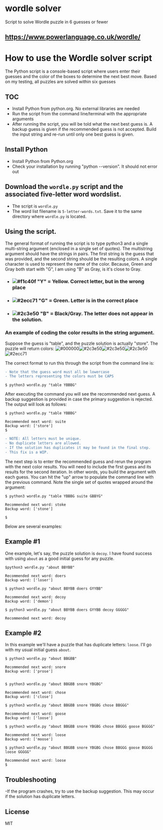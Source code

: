 # wordle solver
Script to solve Wordle puzzle in 6 guesses or fewer
## https://www.powerlanguage.co.uk/wordle/

# How to use the Wordle solver script

The Python script is a console-based script where users enter their guesses and the color of the boxes to determine the next best move. Based on my testing, all puzzles are solved within six guesses

## TOC
- Install Python from python.org. No external libraries are needed
- Run the script from the command line/terminal with the appropriate arguments
- After running the script, you will be told what the next best guess is. A backup guess is given if the recommended guess is not accepted. Build the input string and re-run until only one best guess is given.

## Install Python

- Install Python from Python.org
- Check your installation by running "python --version". It should not error out

## Download the `wordle.py` script and the associated five-letter word wordslist.
- The script is `wordle.py`
- The word list filename is `5-letter-words.txt`. Save it to the same directory where `wordle.py` is located.

## Using the script.

The general format of running the script is to type python3 and a single multi-string argument (enclosed in a single set of quotes). The multistring argument should have the strings in pairs. The first string is the guess that was provided, and the second string should be the resulting colors. A single character is used to represent the name of the color. Because, Green and Gray both start with "G", I am using "B" as Gray, is it's close to Gray.
- ### ![#f1c40f](https://via.placeholder.com/15/f1c40f/000000?text=+) "Y" = Yellow. Correct letter, but in the wrong place
- ### ![#2ecc71](https://via.placeholder.com/15/2ecc71/000000?text=+) "G" = Green. Letter is in the correct place
- ### ![#2c3e50](https://via.placeholder.com/15/2c3e50/000000?text=+) "B" = Black/Gray. The letter does not appear in the solution.
 
### An example of coding the color results in the string argument. 
Suppose the guess is "table", and the puzzle solution is actually "store".
The puzzle will return colors: ![#000000](https://via.placeholder.com/15/f1c40f/000000?text=+)![#2c3e50](https://via.placeholder.com/15/2c3e50/000000?text=+)![#2c3e50](https://via.placeholder.com/15/2c3e50/000000?text=+)![#2c3e50](https://via.placeholder.com/15/2c3e50/000000?text=+)![#2ecc71](https://via.placeholder.com/15/2ecc71/000000?text=+)


The correct format to run this through the script from the command line is:
```diff
- Note that the guess word must all be lowercase
- The letters representing the colors must be CAPS 
```
```
$ python3 wordle.py "table YBBBG"
```
After executing the command you will see the recommended next guess. A backup suggestion is provided in case the primary suggestion is rejected. The output will look as follows:
```
$ python3 wordle.py "table YBBBG"

Recommended next word: suite
Backup word: ['store']
$
```
```diff
- NOTE: All letters must be unique. 
- No duplicate letters are allowed. 
- If the solution has duplicates it may be found in the final step.
- This fix is a WIP.
```
The next step is to enter the recommended guess and rerun the program with the next color results. You will need to include the first guess and its results for the second iteration. In other words, you build the argument with each guess. You can hit the "up" arrow to populate the command line with the previous command. Note the single set of quotes wrapped around the argument:
```
$ python3 wordle.py "table YBBBG suite GBBYG"

Recommended next word: stoke
Backup word: ['stone']

$ 
```
Below are several examples:
## Example #1
One example, let's say, the puzzle solution is ```decoy```. I have found success with using ```about``` as a good initial guess for any puzzle. 

```
$python3 wordle.py "about BBYBB"

Recommended next word: doers
Backup word: ['loser']

$ python3 wordle.py "about BBYBB doers GYYBB"

Recommended next word: decoy
Backup word: ['demon']

$ python3 wordle.py "about BBYBB doers GYYBB decoy GGGGG"

Recommended next word: decoy
```

## Example #2
In this example we'll have a puzzle that has duplicate letters: ```loose```. I'll go with my usual initial guess ```about```. 

```
$ python3 wordle.py "about BBGBB"

Recommended next word: snore
Backup word: ['prose']


$ python3 wordle.py "about BBGBB snore YBGBG"

Recommended next word: chose
Backup word: ['close']

$ python3 wordle.py "about BBGBB snore YBGBG chose BBGGG"

Recommended next word: goose
Backup word: ['loose']

$ python3 wordle.py "about BBGBB snore YBGBG chose BBGGG goose BGGGG"

Recommended next word: loose
Backup word: ['moose']

$ python3 wordle.py "about BBGBB snore YBGBG chose BBGGG goose BGGGG loose GGGGG"

Recommended next word: loose
$ 
```

## Troubleshooting
-If the program crashes, try to use the backup suggestion. This may occur if the solution has duplicate letters.
## License

MIT


